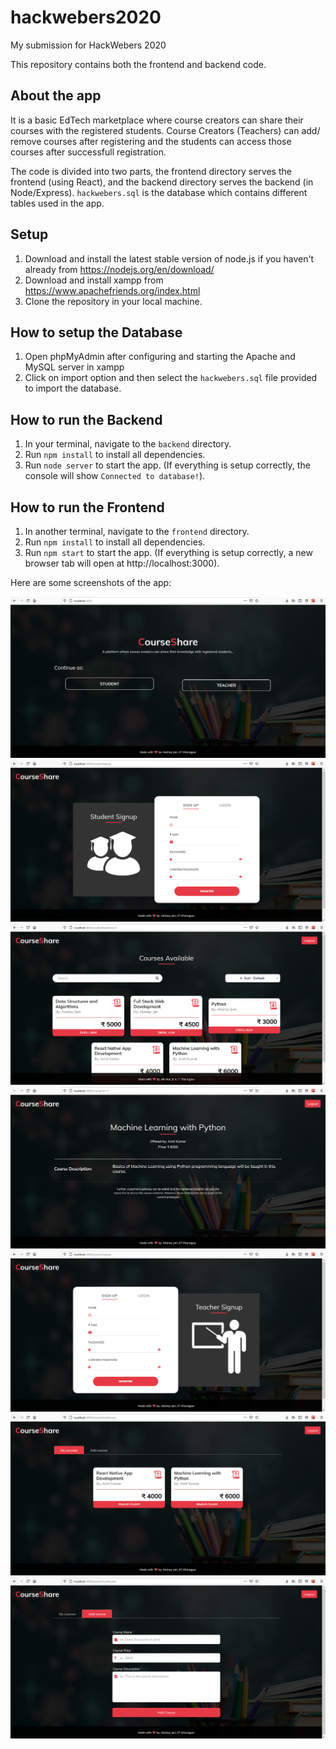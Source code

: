 # hackwebers2020
My submission for HackWebers 2020

This repository contains both the frontend and backend code.

## About the app
It is a basic EdTech marketplace where course creators can share their courses with the registered students.
Course Creators (Teachers) can add/ remove courses after registering and the students can access those courses after successfull registration.

The code is divided into two parts, the frontend directory serves the frontend (using React), and the backend directory serves the backend (in Node/Express). 
`hackwebers.sql` is the database which contains different tables used in the app.

## Setup
1. Download and install the latest stable version of node.js if you haven't already from https://nodejs.org/en/download/
2. Download and install xampp from https://www.apachefriends.org/index.html
3. Clone the repository in your local machine.

## How to setup the Database
1. Open phpMyAdmin after configuring and starting the Apache and MySQL server in xampp
2. Click on import option and then select the `hackwebers.sql` file provided to import the database.

## How to run the Backend
1. In your terminal, navigate to the `backend` directory.
2. Run `npm install` to install all dependencies.
3. Run `node server` to start the app. (If everything is setup correctly, the console will show `Connected to database!`).

## How to run the Frontend
1. In another terminal, navigate to the `frontend` directory.
2. Run `npm install` to install all dependencies.
3. Run `npm start` to start the app. (If everything is setup correctly, a new browser tab will open at http://localhost:3000).

Here are some screenshots of the app:

<img src="screenshots/home.PNG">
<img src="screenshots/studentSignup.PNG">
<img src="screenshots/studentDashboard.PNG">
<img src="screenshots/courseInfo.PNG">
<img src="screenshots/teacherSignup.PNG">
<img src="screenshots/teacherDashboard(1).PNG">
<img src="screenshots/teacherDashboard(2).PNG">

